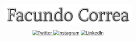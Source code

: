 <p align="center"><img src="facundo.png" width="400"></a></p>

<p align="center">
<a href="https://twitter.com/facorreaok"><img src="https://logodownload.org/wp-content/uploads/2014/09/twitter-logo-8.png" alt="Twitter" width="40"> </a>
<a href="https://instagram.com/facucorrea.exe"><img src="https://assets.stickpng.com/images/580b57fcd9996e24bc43c521.png" alt="Instagram" width="40"></a>
<a href="https://www.linkedin.com/in/facucorrea/"><img src="https://cdn-icons-png.flaticon.com/512/174/174857.png" alt="LinkedIn" width="40"></a>
</p>
